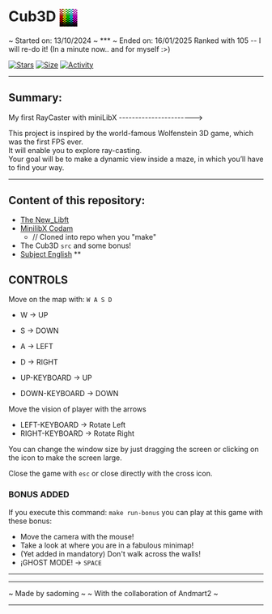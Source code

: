 # Cub3D  <img align="center" src="assets/textures/error-tile_anim/error-tile.gif" height="35" alt="error tile"/>

~ Started on: 13/10/2024 ~ *** ~ Ended on: 16/01/2025 Ranked with 105
-- I will re-do it! (In a minute now.. and for myself :>)

[![Stars](https://img.shields.io/github/stars/Sulig/Cub3D?color=ffff00&label=Stars&logo=Stars&style=?style=flat)](https://github.com/Sulig/Cub3D)
[![Size](https://img.shields.io/github/repo-size/Sulig/Cub3D?color=blue&label=Size&logo=Size&style=?style=flat)](https://github.com/Sulig/Cub3D)
[![Activity](https://img.shields.io/github/last-commit/Sulig/Cub3D?color=orange&label=Last%20Commit&style=flat)](https://github.com/Sulig/Cub3D)

***
## Summary:
My first RayCaster with miniLibX -----------------------> <br/>

This project is inspired by the world-famous Wolfenstein 3D game, which was the first FPS ever. <br />
It will enable you to explore ray-casting. <br />
Your goal will be to make a dynamic view inside a maze, in which you’ll have to find your way.

***
## Content of this repository:
- [The New_Libft](https://github.com/Sulig/New_Libft)
- [MinilibX Codam](https://github.com/codam-coding-college/MLX42)
  - // Cloned into repo when you "make"
- The Cub3D `src` and some bonus!
- [Subject English](https://github.com/Sulig/Cub3D/blob/master/Cub3D_subject-en.pdf)
**

## CONTROLS
Move on the map with: `W A S D`
 - W -> UP
 - S -> DOWN
 - A -> LEFT
 - D -> RIGHT

 - UP-KEYBOARD -> UP
 - DOWN-KEYBOARD -> DOWN

Move the vision of player with the arrows
 - LEFT-KEYBOARD -> Rotate Left
 - RIGHT-KEYBOARD -> Rotate Right

You can change the window size by just dragging the screen or clicking on the icon to make the screen large.

Close the game with `esc` or close directly with the cross icon.

### BONUS ADDED
If you execute this command: `make run-bonus` you can play at this game with these bonus:

  - Move the camera with the mouse!
  - Take a look at where you are in a fabulous minimap!
  - (Yet added in mandatory) Don't walk across the walls!
  - ¡GHOST MODE! -> `SPACE`

***

***
~      	Made by sadoming        	~
~  With the collaboration of Andmart2  ~
***
